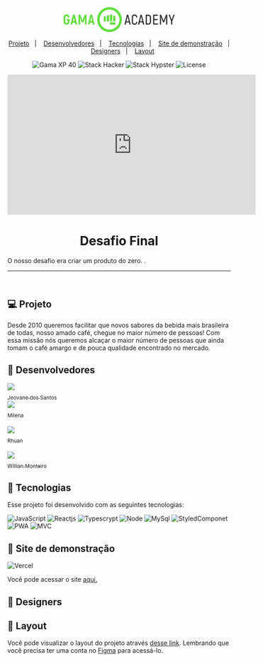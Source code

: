<p align="center">
  <img src="./logo-gama-academy.png" width="50%">
</p>

<p align="center">
  <a href="#-projeto">Projeto</a>&nbsp;&nbsp;&nbsp;|&nbsp;&nbsp;&nbsp;
  <a href="#-desenvolvedores">Desenvolvedores</a>&nbsp;&nbsp;&nbsp;|&nbsp;&nbsp;&nbsp;
  <a href="#-tecnologias">Tecnologias</a>&nbsp;&nbsp;&nbsp;|&nbsp;&nbsp;&nbsp;
  <a href="#-site-de-demonstracao">Site de demonstração</a>&nbsp;&nbsp;&nbsp;|&nbsp;&nbsp;&nbsp;
  <a href="#-designer">Designers</a>&nbsp;&nbsp;&nbsp;|&nbsp;&nbsp;&nbsp;
  <a href="#-layout">Layout</a>
</p>

<p align="center">
  <img alt="Gama XP 40" src="https://img.shields.io/static/v1?label=xp&message=40&color=success&labelColor=grey">
  
  <img alt="Stack Hacker" src="https://img.shields.io/static/v1?label=stack&message=hacker&color=success&labelColor=grey">

  <img alt="Stack Hypster" src="https://img.shields.io/static/v1?label=stack&message=hypster&color=success&labelColor=grey">
  
  <img alt="License" src="https://img.shields.io/static/v1?label=license&message=MIT&color=success&labelColor=gey">
</p>


 <div class="responsive-video"><iframe width="560" height="315" src="https://www.youtube.com/embed/A-i1Dx9DnKM" frameborder="0" allow="accelerometer; autoplay; encrypted-media; gyroscope; picture-in-picture" allowfullscreen></iframe></div>

<h1 align="center">Desafio Final</h1>

O nosso desafio era criar um produto do zero. .

---


<p align="center">
  <img src="" width="40%">
</p>

## :computer: Projeto
Desde 2010 queremos facilitar que novos sabores da bebida mais
brasileira de todas, nosso amado café, chegue no maior número de
pessoas! Com essa missão nós queremos alcaçar o maior número de
pessoas que ainda tomam o café amargo e de pouca qualidade
encontrado no mercado.


## :green_heart: Desenvolvedores
[<img src="https://avatars.githubusercontent.com/jeovanedossantossantos" width=115> <br> <sub>Jeovane dos Santos</sub>](https://github.com/jeovanedossantossantos)<br> 
[<img src="https://avatars.githubusercontent.com/lenamsst" width=115> <br> <sub>Milena </sub>](https://github.com/lenamsst)<br>  
[<img src="https://avatars.githubusercontent.com/knziee" width=115> <br> <sub>Rhuan</sub>](https://github.com/Knziee)<br>  
[<img src="https://avatars.githubusercontent.com/thewillian" width=115> <br> <sub>Willian Monteiro</sub>](https://github.com/thewillian)<br> 



## :rocket: Tecnologias
Esse projeto foi desenvolvido com as seguintes tecnologias:

![JavaScript](https://img.shields.io/badge/JS-JavaScript-blue) 
![Reactjs](https://img.shields.io/badge/react-%2320232a.svg?style=for-the-badge&logo=react&logoColor=%2361DAFB) 
![Typescrypt](https://img.shields.io/badge/TS-Typescrypt-blue) 
![Node](https://img.shields.io/badge/ND-Node-green)
![MySql](https://img.shields.io/badge/MySql-MySql-orange) 
![StyledComponet](https://img.shields.io/badge/Styled-StyledComponet-lightgrey) 
![PWA](https://img.shields.io/badge/PWA-PROGRESSIVE%20WEB%20APP-lightgrey) 
![MVC](https://img.shields.io/badge/MVC-padr%C3%A3o%20de%20arquitetura%20de%20software%20-lightgrey)

## :eyes: Site de demonstração
![Vercel](https://img.shields.io/badge/vercel-%23000000.svg?style=for-the-badge&logo=vercel&logoColor=white)

Você pode acessar o site [aqui.](https://coffeexp.vercel.app/)

## :green_heart: Designers


## :bookmark: Layout
Você pode visualizar o layout do projeto através [desse link](https://www.figma.com/file/3bcNuV2QxvIwtEjIY262vt/Desafio-Chef%C3%A3o?node-id=0%3A1). Lembrando que você precisa ter uma conta no [Figma](https://www.figma.com/) para acessá-lo.

